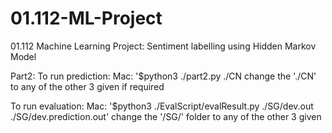 # 01.112-ML-Project

01.112 Machine Learning Project: Sentiment labelling using Hidden Markov Model

Part2:
To run prediction:
Mac: '$python3 ./part2.py ./CN
change the './CN' to any of the other 3 given if required

To run evaluation:
Mac: '$python3 ./EvalScript/evalResult.py ./SG/dev.out ./SG/dev.prediction.out'
change the '/SG/' folder to any of the other 3 given
